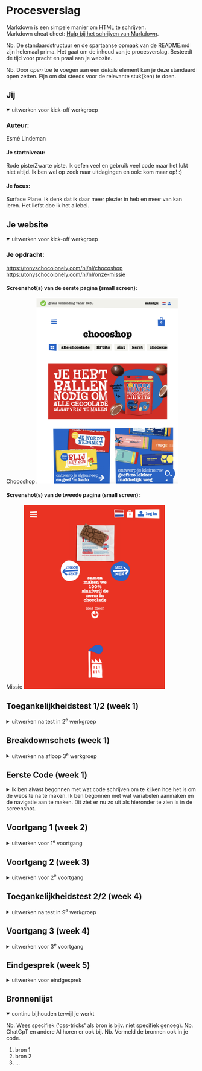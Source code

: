 # Procesverslag
Markdown is een simpele manier om HTML te schrijven.  
Markdown cheat cheet: [Hulp bij het schrijven van Markdown](https://github.com/adam-p/markdown-here/wiki/Markdown-Cheatsheet).

Nb. De standaardstructuur en de spartaanse opmaak van de README.md zijn helemaal prima. Het gaat om de inhoud van je procesverslag. Besteedt de tijd voor pracht en praal aan je website.

Nb. Door *open* toe te voegen aan een *details* element kun je deze standaard open zetten. Fijn om dat steeds voor de relevante stuk(ken) te doen.





## Jij

<details open>
  <summary>uitwerken voor kick-off werkgroep</summary>

  ### Auteur:
  Esmé Lindeman

  #### Je startniveau:
  Rode piste/Zwarte piste. Ik oefen veel en gebruik veel code maar het lukt niet altijd. Ik ben wel op zoek naar uitdagingen en ook: kom maar op! :)

  #### Je focus:
  Surface Plane. Ik denk dat ik daar meer plezier in heb en meer van kan leren. Het liefst doe ik het allebei.
 
</details>





## Je website

<details open>
  <summary>uitwerken voor kick-off werkgroep</summary>

  ### Je opdracht:
  https://tonyschocolonely.com/nl/nl/chocoshop
  https://tonyschocolonely.com/nl/nl/onze-missie


  #### Screenshot(s) van de eerste pagina (small screen): 
  Chocoshop
  <img src="readme-images/home.tony.png" width="375px" alt="pagina van tony's chocolony waar de producten getoond worden">

  #### Screenshot(s) van de tweede pagina (small screen):
  Missie 
  <img src="readme-images/missie.tony.png" width="375px" alt="Pagina waar de missie van tony's chocolony besproken wordt.">
 
</details>



## Toegankelijkheidstest 1/2 (week 1)

<details>
  <summary>uitwerken na test in 2<sup>e</sup> werkgroep</summary>

  ### Bevindingen
  Lijst met je bevindingen die in de test naar voren kwamen:

</details>



## Breakdownschets (week 1)

<details>
  <summary>uitwerken na afloop 3<sup>e</sup> werkgroep</summary>

  ### de hele pagina: 
  <img src="readme-images/breakdown-missie.jpg" width="375px" alt="breakdown van de hele pagina 'missie' ">

  ### dynamisch deel (bijv menu): 
  <img src="readme-images/dummy-plaatje.jpg" width="375px" alt="breakdown van een dynamisch deel">

  ### wellicht nog een dynamisch deel (bijv filter): 
  <img src="readme-images/dummy-plaatje.jpg" width="375px" alt="breakdown van nog een dynamisch deel">

</details>

## Eerste Code (week 1)
<details>
<summary>Ik ben alvast begonnen met wat code schrijven om te kijken hoe het is om de website na te maken. Ik ben begonnen met wat variabelen aanmaken en de navigatie aan te maken. Dit ziet er nu zo uit als hieronder te zien is in de screenshot.</summary>

## Origineel op de pagina van Tony's Chocolony
<img src="readme-images/navigatie-origineel.png" width="375px" alt="onze missie, doe mee, chocoshop, gepersonaliseerd, super store, en verder..">

## Mijn eerste poging tot het namaken van de navigatie
<img src="readme-images/navigatie-nagemaakt.png" width="375px" alt="onze missie, doe mee, chocoshop, gepersonaliseerd, super store, en verder..">

## Werkgroep 2 - verder met de code
<summary>Ik ben begonnen met de animatie maken van de chocoladeletter. In de code van de website zie ik dat het allemaal losse plaatjes zijn die overgaan in elkaar. Ik ben gaan opzoeken hoe ik dit kan doen met code. https://chat.openai.com/c/f5ce79e8-4cc9-4292-a9f5-6cf819249248 </summary>

</details>





## Voortgang 1 (week 2)

<details>
  <summary>uitwerken voor 1<sup>e</sup> voortgang</summary>

  ### Stand van zaken
  hier dit ging goed & dit was lastig (neem ook screenshots op van delen van je website en code)


  ### Agenda voor meeting
  samen met je groepje opstellen

  | student 1      | student 2          | student 3    | student 4        |
  | ---            | ---                | ---          | ---              |
  | dit bespreken  | en dit             | en ik dit    | en dan ik dat    |
  | en dat ook nog | dit als er tijd is | nog een punt | dit wil ik zeker |
  | ...            | ...                | ...          | ...              |


  ### Verslag van meeting
  hier na afloop snel de uitkomsten van de meeting vastleggen

  - punt 1
  - punt 2
  - nog een punt
  - ...

</details>





## Voortgang 2 (week 3)

<details>
  <summary>uitwerken voor 2<sup>e</sup> voortgang</summary>

  ### Stand van zaken
  hier dit ging goed & dit was lastig (neem ook screenshots op van delen van je website en code)


  ### Agenda voor meeting
  samen met je groepje opstellen

  | student 1      | student 2          | student 3    | student 4        |
  | ---            | ---                | ---          | ---              |
  | dit bespreken  | en dit             | en ik dit    | en dan ik dat    |
  | en dat ook nog | dit als er tijd is | nog een punt | dit wil ik zeker |
  | ...            | ...                | ...          | ...              |


  ### Verslag van meeting
  hier na afloop snel de uitkomsten van de meeting vastleggen

  - punt 1
  - punt 2
  - nog een punt
- ...

</details>





## Toegankelijkheidstest 2/2 (week 4)

<details>
  <summary>uitwerken na test in 9<sup>e</sup> werkgroep</summary>

  ### Bevindingen
  Lijst met je bevindingen die in de test naar voren kwamen (geef ook aan wat er verbeterd is):

</details>





## Voortgang 3 (week 4)

<details>
  <summary>uitwerken voor 3<sup>e</sup> voortgang</summary>

  ### Stand van zaken
  hier dit ging goed & dit was lastig (neem ook screenshots op van delen van je website en code)


  ### Agenda voor meeting
  samen met je groepje opstellen

  | student 1      | student 2          | student 3    | student 4        |
  | ---            | ---                | ---          | ---              |
  | dit bespreken  | en dit             | en ik dit    | en dan ik dat    |
  | en dat ook nog | dit als er tijd is | nog een punt | dit wil ik zeker |
  | ...            | ...                | ...          | ...              |


  ### Verslag van meeting
  hier na afloop snel de uitkomsten van de meeting vastleggen

  - punt 1
  - punt 2
  - nog een punt
  - ...

</details>





## Eindgesprek (week 5)

<details>
  <summary>uitwerken voor eindgesprek</summary>

  ### Je uitkomst - karakteristiek screenshots:
  <img src="readme-images/dummy-plaatje.jpg" width="375px" alt="uitomst opdracht 1">


  ### Dit ging goed/Heb ik geleerd: 
  Korte omschrijving met plaatjes

  <img src="readme-images/dummy-plaatje.jpg" width="375px" alt="top">


  ### Dit was lastig/Is niet gelukt:
  Korte omschrijving met plaatjes

  <img src="readme-images/dummy-plaatje.jpg" width="375px" alt="bummer">
</details>





## Bronnenlijst

<details open>
  <summary>continu bijhouden terwijl je werkt</summary>

  Nb. Wees specifiek ('css-tricks' als bron is bijv. niet specifiek genoeg). 
  Nb. ChatGpT en andere AI horen er ook bij.
  Nb. Vermeld de bronnen ook in je code.

  1. bron 1
  2. bron 2
  3. ...

</details>
